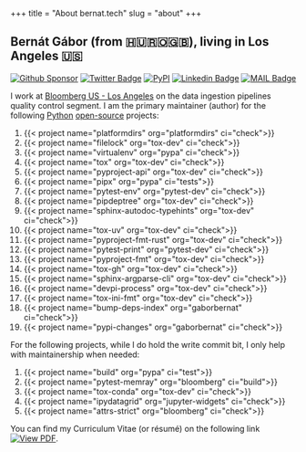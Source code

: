 +++
title = "About bernat.tech"
slug = "about"
+++

## Bernát Gábor (from 🇭🇺🇷🇴🇬🇧), living in Los Angeles 🇺🇸

[![Github Sponsor](https://img.shields.io/static/v1?label=Sponsor&message=%E2%9D%A4&logo=GitHub&link=https://github.com/sponsors/gaborbernat&style=flat-square)](https://github.com/sponsors/gaborbernat)
[![Twitter Badge](https://img.shields.io/badge/-@gjbernat-1ca0f1?style=flat-square&labelColor=1ca0f1&logo=twitter&logoColor=white&link=https://twitter.com/gjbernat)](https://twitter.com/gjbernat)
[![PyPI](https://img.shields.io/badge/-gaborbernat-0073b7?style=flat-square&logo=Python&logoColor=white&link=https://pypi.org/user/gaborbernat/)](https://pypi.org/user/gaborbernat/)
[![Linkedin Badge](https://img.shields.io/badge/-gaborbernat-blue?style=flat-square&logo=Linkedin&logoColor=white&link=https://www.linkedin.com/in/gaborbernat/)](https://www.linkedin.com/in/gaborbernat/)
[![MAIL Badge](https://img.shields.io/badge/-gaborjbernat@gmail.com-c14438?style=flat-square&logo=Gmail&logoColor=white&link=mailto:gaborjbernat@gmail.com)](mailto:gaborjbernat@gmail.com)

I work at [Bloomberg US - Los Angeles](https://www.techatbloomberg.com/) on the data ingestion pipelines quality control
segment. I am the primary maintainer (author) for the following [Python](https://www.python.org/)
[open-source](https://en.wikipedia.org/wiki/Open_source) projects:

1. {{< project name="platformdirs" org="platformdirs" ci="check">}}
1. {{< project name="filelock" org="tox-dev" ci="check">}}
1. {{< project name="virtualenv" org="pypa" ci="check">}}
1. {{< project name="tox" org="tox-dev" ci="check">}}
1. {{< project name="pyproject-api" org="tox-dev" ci="check">}}
1. {{< project name="pipx" org="pypa" ci="tests">}}
1. {{< project name="pytest-env" org="pytest-dev" ci="check">}}
1. {{< project name="pipdeptree" org="tox-dev" ci="check">}}
1. {{< project name="sphinx-autodoc-typehints" org="tox-dev" ci="check">}}
1. {{< project name="tox-uv" org="tox-dev" ci="check">}}
1. {{< project name="pyproject-fmt-rust" org="tox-dev" ci="check">}}
1. {{< project name="pytest-print" org="pytest-dev" ci="check">}}
1. {{< project name="pyproject-fmt" org="tox-dev" ci="check">}}
1. {{< project name="tox-gh" org="tox-dev" ci="check">}}
1. {{< project name="sphinx-argparse-cli" org="tox-dev" ci="check">}}
1. {{< project name="devpi-process" org="tox-dev" ci="check">}}
1. {{< project name="tox-ini-fmt" org="tox-dev" ci="check">}}
1. {{< project name="bump-deps-index" org="gaborbernat" ci="check">}}
1. {{< project name="pypi-changes" org="gaborbernat" ci="check">}}

For the following projects, while I do hold the write commit bit, I only help with maintainership when needed:

1. {{< project name="build" org="pypa" ci="test">}}
1. {{< project name="pytest-memray" org="bloomberg" ci="build">}}
1. {{< project name="tox-conda" org="tox-dev" ci="check">}}
1. {{< project name="ipydatagrid" org="jupyter-widgets" ci="check">}}
1. {{< project name="attrs-strict" org="bloomberg" ci="check">}}

You can find my Curriculum Vitae (or résumé) on the following link
[![View PDF](https://img.shields.io/badge/View%20as%20PDF-latest%20CV-blue?style=flat-square&logo=docusign)](https://gaborbernat.github.io/cv/main.pdf).
